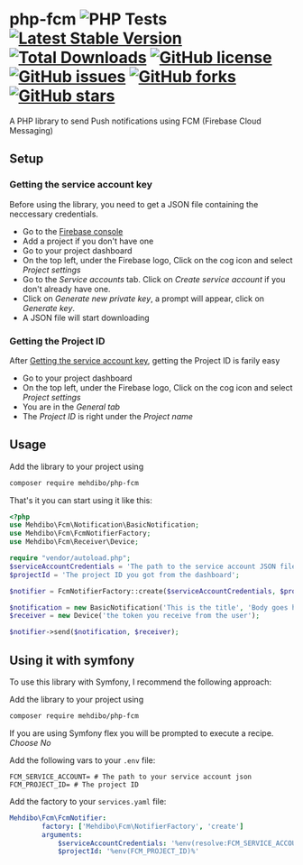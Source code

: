 # php-fcm ![PHP Tests](https://github.com/mehdibo/php-fcm/workflows/PHP%20Tests/badge.svg?branch=develop) [![Latest Stable Version](https://poser.pugx.org/mehdibo/php-fcm/v/stable?format=flat-square)](https://packagist.org/packages/mehdibo/php-fcm) [![Total Downloads](https://poser.pugx.org/mehdibo/php-fcm/downloads?format=flat-square)](https://packagist.org/packages/mehdibo/php-fcm) [![GitHub license](https://img.shields.io/github/license/mehdibo/php-fcm?style=flat-square)](https://github.com/mehdibo/php-fcm/blob/develop/LICENSE) [![GitHub issues](https://img.shields.io/github/issues/mehdibo/php-fcm?style=flat-square)](https://github.com/mehdibo/php-fcm/issues) [![GitHub forks](https://img.shields.io/github/forks/mehdibo/php-fcm?style=flat-square)](https://github.com/mehdibo/php-fcm/network) [![GitHub stars](https://img.shields.io/github/stars/mehdibo/php-fcm)](https://github.com/mehdibo/php-fcm/stargazers)
A PHP library to send Push notifications using FCM (Firebase Cloud Messaging)

## Setup

### Getting the service account key

Before using the library, you need to get a JSON file containing the neccessary credentials.

- Go to the [Firebase console](https://console.firebase.google.com/u/0/)
- Add a project if you don't have one
- Go to your project dashboard
- On the top left, under the Firebase logo, Click on the cog icon and select *Project settings*
- Go to the *Service accounts* tab. Click on *Create service account* if you don't already have one.
- Click on *Generate new private key*, a prompt will appear, click on *Generate key*.
- A JSON file will start downloading

### Getting the Project ID

After [Getting the service account key](#getting-the-service-account-key), getting the Project ID is farily easy

- Go to your project dashboard
- On the top left, under the Firebase logo, Click on the cog icon and select *Project settings*
- You are in the *General tab*
- The *Project ID* is right under the *Project name*

## Usage

Add the library to your project using
```sh
composer require mehdibo/php-fcm
```

That's it you can start using it like this:

```php
<?php
use Mehdibo\Fcm\Notification\BasicNotification;
use Mehdibo\Fcm\FcmNotifierFactory;
use Mehdibo\Fcm\Receiver\Device;

require "vendor/autoload.php";
$serviceAccountCredentials = 'The path to the service account JSON file';
$projectId = 'The project ID you got from the dashboard';

$notifier = FcmNotifierFactory::create($serviceAccountCredentials, $projectId);

$notification = new BasicNotification('This is the title', 'Body goes here');
$receiver = new Device('the token you receive from the user');

$notifier->send($notification, $receiver);
```

## Using it with symfony
To use this library with Symfony, I recommend the following approach:

Add the library to your project using
```sh
composer require mehdibo/php-fcm
```

If you are using Symfony flex you will be prompted to execute a recipe.
*Choose No*

Add the following vars to your `.env` file:
```dotenv
FCM_SERVICE_ACCOUNT= # The path to your service account json
FCM_PROJECT_ID= # The project ID
```

Add the factory to your `services.yaml` file:
```yaml
Mehdibo\Fcm\FcmNotifier:
        factory: ['Mehdibo\Fcm\NotifierFactory', 'create']
        arguments:
            $serviceAccountCredentials: '%env(resolve:FCM_SERVICE_ACCOUNT)%'
            $projectId: '%env(FCM_PROJECT_ID)%'
```
